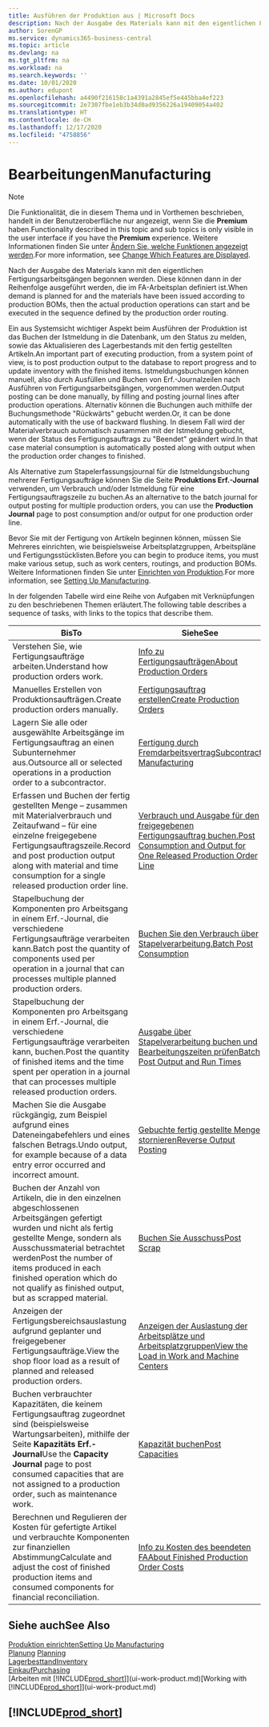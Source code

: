```yaml
---
title: Ausführen der Produktion aus | Microsoft Docs
description: Nach der Ausgabe des Materials kann mit den eigentlichen Fertigungsarbeitsgängen begonnen werden. Diese können dann in der Reihenfolge ausgeführt werden, die im FA-Arbeitsplan definiert ist.
author: SorenGP
ms.service: dynamics365-business-central
ms.topic: article
ms.devlang: na
ms.tgt_pltfrm: na
ms.workload: na
ms.search.keywords: ''
ms.date: 10/01/2020
ms.author: edupont
ms.openlocfilehash: a4490f216158c1a4391a2845ef5e445bba4ef223
ms.sourcegitcommit: 2e7307fbe1eb3b34d0ad9356226a19409054a402
ms.translationtype: HT
ms.contentlocale: de-CH
ms.lasthandoff: 12/17/2020
ms.locfileid: "4758856"
---
```

# <a name="manufacturing"></a><span data-ttu-id="56682-103">Bearbeitungen</span><span class="sxs-lookup"><span data-stu-id="56682-103">Manufacturing</span></span>
> [!NOTE]
> <span data-ttu-id="56682-104">Die Funktionalität, die in diesem Thema und in Vorthemen beschrieben, handelt in der Benutzeroberfläche nur angezeigt, wenn Sie die **Premium** haben.</span><span class="sxs-lookup"><span data-stu-id="56682-104">Functionality described in this topic and sub topics is only visible in the user interface if you have the **Premium** experience.</span></span> <span data-ttu-id="56682-105">Weitere Informationen finden Sie unter [Ändern Sie, welche Funktionen angezeigt werden](ui-experiences.md).</span><span class="sxs-lookup"><span data-stu-id="56682-105">For more information, see [Change Which Features are Displayed](ui-experiences.md).</span></span>

<span data-ttu-id="56682-106">Nach der Ausgabe des Materials kann mit den eigentlichen Fertigungsarbeitsgängen begonnen werden. Diese können dann in der Reihenfolge ausgeführt werden, die im FA-Arbeitsplan definiert ist.</span><span class="sxs-lookup"><span data-stu-id="56682-106">When demand is planned for and the materials have been issued according to production BOMs, then the actual production operations can start and be executed in the sequence defined by the production order routing.</span></span>  

<span data-ttu-id="56682-107">Ein aus Systemsicht wichtiger Aspekt beim Ausführen der Produktion ist das Buchen der Istmeldung in die Datenbank, um den Status zu melden, sowie das Aktualisieren des Lagerbestands mit den fertig gestellten Artikeln.</span><span class="sxs-lookup"><span data-stu-id="56682-107">An important part of executing production, from a system point of view, is to post production output to the database to report progress and to update inventory with the finished items.</span></span> <span data-ttu-id="56682-108">Istmeldungsbuchungen können manuell, also durch Ausfüllen und Buchen von Erf.-Journalzeilen nach Ausführen von Fertigungsarbeitsgängen, vorgenommen werden.</span><span class="sxs-lookup"><span data-stu-id="56682-108">Output posting can be done manually, by filling and posting journal lines after production operations.</span></span> <span data-ttu-id="56682-109">Alternativ können die Buchungen auch mithilfe der Buchungsmethode "Rückwärts" gebucht werden.</span><span class="sxs-lookup"><span data-stu-id="56682-109">Or, it can be done automatically with the use of backward flushing.</span></span> <span data-ttu-id="56682-110">In diesem Fall wird der Materialverbrauch automatisch zusammen mit der Istmeldung gebucht, wenn der Status des Fertigungsauftrags zu "Beendet" geändert wird.</span><span class="sxs-lookup"><span data-stu-id="56682-110">In that case material consumption is automatically posted along with output when the production order changes to finished.</span></span>  

<span data-ttu-id="56682-111">Als Alternative zum Stapelerfassungsjournal für die Istmeldungsbuchung mehrerer Fertigungsaufträge können Sie die Seite **Produktions Erf.-Journal** verwenden, um Verbrauch und/oder Istmeldung für eine Fertigungsauftragszeile zu buchen.</span><span class="sxs-lookup"><span data-stu-id="56682-111">As an alternative to the batch journal for output posting for multiple production orders, you can use the **Production Journal** page to post consumption and/or output for one production order line.</span></span>

<span data-ttu-id="56682-112">Bevor Sie mit der Fertigung von Artikeln beginnen können, müssen Sie Mehreres einrichten, wie beispielsweise Arbeitsplatzgruppen, Arbeitspläne und Fertigungsstücklisten.</span><span class="sxs-lookup"><span data-stu-id="56682-112">Before you can begin to produce items, you must make various setup, such as work centers, routings, and production BOMs.</span></span> <span data-ttu-id="56682-113">Weitere Informationen finden Sie unter [Einrichten von Produktion](production-configure-production-processes.md).</span><span class="sxs-lookup"><span data-stu-id="56682-113">For more information, see [Setting Up Manufacturing](production-configure-production-processes.md).</span></span>

<span data-ttu-id="56682-114">In der folgenden Tabelle wird eine Reihe von Aufgaben mit Verknüpfungen zu den beschriebenen Themen erläutert.</span><span class="sxs-lookup"><span data-stu-id="56682-114">The following table describes a sequence of tasks, with links to the topics that describe them.</span></span>   

|<span data-ttu-id="56682-115">**Bis**</span><span class="sxs-lookup"><span data-stu-id="56682-115">**To**</span></span>|<span data-ttu-id="56682-116">**Siehe**</span><span class="sxs-lookup"><span data-stu-id="56682-116">**See**</span></span>|  
|------------|-------------|  
|<span data-ttu-id="56682-117">Verstehen Sie, wie Fertigungsaufträge arbeiten.</span><span class="sxs-lookup"><span data-stu-id="56682-117">Understand how production orders work.</span></span>|[<span data-ttu-id="56682-118">Info zu Fertigungsaufträgen</span><span class="sxs-lookup"><span data-stu-id="56682-118">About Production Orders</span></span>](production-about-production-orders.md)|
|<span data-ttu-id="56682-119">Manuelles Erstellen von Produktionsaufträgen.</span><span class="sxs-lookup"><span data-stu-id="56682-119">Create production orders manually.</span></span>|[<span data-ttu-id="56682-120">Fertigungsauftrag erstellen</span><span class="sxs-lookup"><span data-stu-id="56682-120">Create Production Orders</span></span>](production-how-to-create-production-orders.md)|
|<span data-ttu-id="56682-121">Lagern Sie alle oder ausgewählte Arbeitsgänge im Fertigungsauftrag an einen Subunternehmer aus.</span><span class="sxs-lookup"><span data-stu-id="56682-121">Outsource all or selected operations in a production order to a subcontractor.</span></span>|[<span data-ttu-id="56682-122">Fertigung durch Fremdarbeitsvertrag</span><span class="sxs-lookup"><span data-stu-id="56682-122">Subcontract Manufacturing</span></span>](production-how-to-subcontract-manufacturing.md)|
|<span data-ttu-id="56682-123">Erfassen und Buchen der fertig gestellten Menge – zusammen mit Materialverbrauch und Zeitaufwand – für eine einzelne freigegebene Fertigungsauftragszeile.</span><span class="sxs-lookup"><span data-stu-id="56682-123">Record and post production output along with material and time consumption for a single released production order line.</span></span>|[<span data-ttu-id="56682-124">Verbrauch und Ausgabe für den freigegebenen Fertigungsauftrag buchen.</span><span class="sxs-lookup"><span data-stu-id="56682-124">Post Consumption and Output for One Released Production Order Line</span></span>](production-how-to-register-consumption-and-output.md)|  
|<span data-ttu-id="56682-125">Stapelbuchung der Komponenten pro Arbeitsgang in einem Erf.-Journal, die verschiedene Fertigungsaufträge verarbeiten kann.</span><span class="sxs-lookup"><span data-stu-id="56682-125">Batch post the quantity of components used per operation in a journal that can processes multiple planned production orders.</span></span>|[<span data-ttu-id="56682-126">Buchen Sie den Verbrauch über Stapelverarbeitung.</span><span class="sxs-lookup"><span data-stu-id="56682-126">Batch Post Consumption</span></span>](production-how-to-post-consumption.md)|
|<span data-ttu-id="56682-127">Stapelbuchung der Komponenten pro Arbeitsgang in einem Erf.-Journal, die verschiedene Fertigungsaufträge verarbeiten kann, buchen.</span><span class="sxs-lookup"><span data-stu-id="56682-127">Post the quantity of finished items and the time spent per operation in a journal that can processes multiple released production orders.</span></span>|[<span data-ttu-id="56682-128">Ausgabe über Stapelverarbeitung buchen und Bearbeitungszeiten prüfen</span><span class="sxs-lookup"><span data-stu-id="56682-128">Batch Post Output and Run Times</span></span>](production-how-to-post-output-quantity.md)|
|<span data-ttu-id="56682-129">Machen Sie die Ausgabe rückgängig, zum Beispiel aufgrund eines Dateneingabefehlers und eines falschen Betrags.</span><span class="sxs-lookup"><span data-stu-id="56682-129">Undo output, for example because of a data entry error occurred and incorrect amount.</span></span>  |[<span data-ttu-id="56682-130">Gebuchte fertig gestellte Menge stornieren</span><span class="sxs-lookup"><span data-stu-id="56682-130">Reverse Output Posting</span></span>](production-how-to-reverse-output-posting.md)|  
|<span data-ttu-id="56682-131">Buchen der Anzahl von Artikeln, die in den einzelnen abgeschlossenen Arbeitsgängen gefertigt wurden und nicht als fertig gestellte Menge, sondern als Ausschussmaterial betrachtet werden</span><span class="sxs-lookup"><span data-stu-id="56682-131">Post the number of items produced in each finished operation which do not qualify as finished output, but as scrapped material.</span></span>|[<span data-ttu-id="56682-132">Buchen Sie Ausschuss</span><span class="sxs-lookup"><span data-stu-id="56682-132">Post Scrap</span></span>](production-how-to-post-scrap.md)|
|<span data-ttu-id="56682-133">Anzeigen der Fertigungsbereichsauslastung aufgrund geplanter und freigegebener Fertigungsaufträge.</span><span class="sxs-lookup"><span data-stu-id="56682-133">View the shop floor load as a result of planned and released production orders.</span></span>|[<span data-ttu-id="56682-134">Anzeigen der Auslastung der Arbeitsplätze und Arbeitsplatzgruppen</span><span class="sxs-lookup"><span data-stu-id="56682-134">View the Load in Work and Machine Centers</span></span>](production-how-to-view-the-load-on-work-centers.md)|      
|<span data-ttu-id="56682-135">Buchen verbrauchter Kapazitäten, die keinem Fertigungsauftrag zugeordnet sind (beispielsweise Wartungsarbeiten), mithilfe der Seite **Kapazitäts Erf.-Journal**</span><span class="sxs-lookup"><span data-stu-id="56682-135">Use the **Capacity Journal** page to post consumed capacities that are not assigned to a production order, such as maintenance work.</span></span>|[<span data-ttu-id="56682-136">Kapazität buchen</span><span class="sxs-lookup"><span data-stu-id="56682-136">Post Capacities</span></span>](production-how-to-post-capacities.md)|  
|<span data-ttu-id="56682-137">Berechnen und Regulieren der Kosten für gefertigte Artikel und verbrauchte Komponenten zur finanziellen Abstimmung</span><span class="sxs-lookup"><span data-stu-id="56682-137">Calculate and adjust the cost of finished production items and consumed components for financial reconciliation.</span></span>|[<span data-ttu-id="56682-138">Info zu Kosten des beendeten FA</span><span class="sxs-lookup"><span data-stu-id="56682-138">About Finished Production Order Costs</span></span>](finance-about-finished-production-order-costs.md)|  

## <a name="see-also"></a><span data-ttu-id="56682-139">Siehe auch</span><span class="sxs-lookup"><span data-stu-id="56682-139">See Also</span></span>  
[<span data-ttu-id="56682-140">Produktion einrichten</span><span class="sxs-lookup"><span data-stu-id="56682-140">Setting Up Manufacturing</span></span>](production-configure-production-processes.md)  
<span data-ttu-id="56682-141">[Planung](production-planning.md)    </span><span class="sxs-lookup"><span data-stu-id="56682-141">[Planning](production-planning.md)    </span></span>  
[<span data-ttu-id="56682-142">Lagerbesttand</span><span class="sxs-lookup"><span data-stu-id="56682-142">Inventory</span></span>](inventory-manage-inventory.md)  
[<span data-ttu-id="56682-143">Einkauf</span><span class="sxs-lookup"><span data-stu-id="56682-143">Purchasing</span></span>](purchasing-manage-purchasing.md)  
<span data-ttu-id="56682-144">[Arbeiten mit [!INCLUDE[prod_short](includes/prod_short.md)]](ui-work-product.md)</span><span class="sxs-lookup"><span data-stu-id="56682-144">[Working with [!INCLUDE[prod_short](includes/prod_short.md)]](ui-work-product.md)</span></span>

## [!INCLUDE[prod_short](includes/free_trial_md.md)]  
